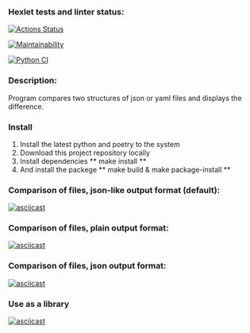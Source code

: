 ### Hexlet tests and linter status:
[![Actions Status](https://github.com/nbadin/python-project-lvl2/workflows/hexlet-check/badge.svg)](https://github.com/nbadin/python-project-lvl2/actions)

[![Maintainability](https://api.codeclimate.com/v1/badges/ef69012d9ee10d317a5d/maintainability)](https://codeclimate.com/github/nbadin/python-project-lvl2/maintainability)

[![Python CI](https://github.com/nbadin/python-project-lvl2/actions/workflows/pyci.yaml/badge.svg)](https://github.com/nbadin/python-project-lvl2/actions/workflows/pyci.yaml)

### Description:
Program compares two structures of json or yaml files and displays the difference.

### Install
1. Install the latest python and poetry to the system
1. Download this project repository locally
1. Install dependencies ** make install **
1. And install the packege ** make build & make package-install **

### Comparison of files, json-like output format (default):
[![asciicast](https://asciinema.org/a/496650.svg)](https://asciinema.org/a/496650)

### Comparison of files, plain output format:
[![asciicast](https://asciinema.org/a/KHpm9luasJRlymxNkbIUICL5j.svg)](https://asciinema.org/a/KHpm9luasJRlymxNkbIUICL5j)

### Comparison of files, json output format:
[![asciicast](https://asciinema.org/a/3M3QnLMxd9FSFSdVtFyaL5KWH.svg)](https://asciinema.org/a/3M3QnLMxd9FSFSdVtFyaL5KWH)

### Use as a library
[![asciicast](https://asciinema.org/a/496663.svg)](https://asciinema.org/a/496663)